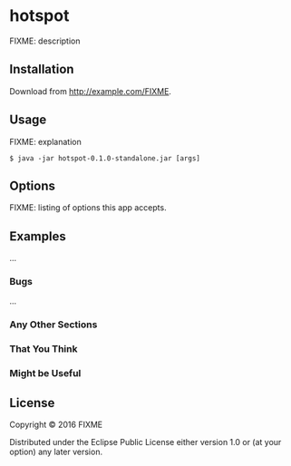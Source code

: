 # hotspot

FIXME: description

## Installation

Download from http://example.com/FIXME.

## Usage

FIXME: explanation

    $ java -jar hotspot-0.1.0-standalone.jar [args]

## Options

FIXME: listing of options this app accepts.

## Examples

...

### Bugs

...

### Any Other Sections
### That You Think
### Might be Useful

## License

Copyright © 2016 FIXME

Distributed under the Eclipse Public License either version 1.0 or (at
your option) any later version.
